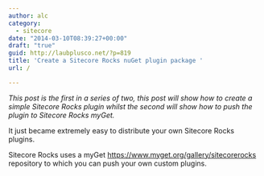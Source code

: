 ```yaml
---
author: alc
category:
  - sitecore
date: "2014-03-10T08:39:27+00:00"
draft: "true"
guid: http://laubplusco.net/?p=819
title: 'Create a Sitecore Rocks nuGet plugin package '
url: /

---
```

_This post is the first in a series of two, this post will show how to create a simple Sitecore Rocks plugin whilst the second will show how to push the plugin to Sitecore Rocks myGet._

It just became extremely easy to distribute your own Sitecore Rocks plugins.

Sitecore Rocks uses a myGet https://www.myget.org/gallery/sitecorerocks repository to which you can push your own custom plugins.
